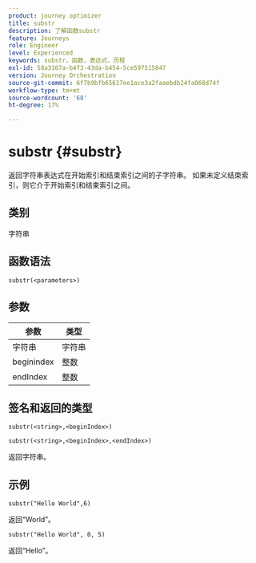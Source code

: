 ```yaml
---
product: journey optimizer
title: substr
description: 了解函数substr
feature: Journeys
role: Engineer
level: Experienced
keywords: substr，函数，表达式，历程
exl-id: 58a3107a-b4f3-43da-b454-5ce597515847
version: Journey Orchestration
source-git-commit: 6f7b9bfb65617ee1ace3a2faaebdb24fa068d74f
workflow-type: tm+mt
source-wordcount: '68'
ht-degree: 17%

---
```


# substr {#substr}

返回字符串表达式在开始索引和结束索引之间的子字符串。 如果未定义结束索引，则它介于开始索引和结束索引之间。

## 类别

字符串

## 函数语法

`substr(<parameters>)`

## 参数

| 参数 | 类型 |
|-------------|----------|
| 字符串 | 字符串 |
| beginindex | 整数 |
| endIndex | 整数 |

## 签名和返回的类型

`substr(<string>,<beginIndex>)`

`substr(<string>,<beginIndex>,<endIndex>)`

返回字符串。

## 示例

`substr("Hello World",6)`

返回“World”。

`substr("Hello World", 0, 5)`

返回“Hello”。
